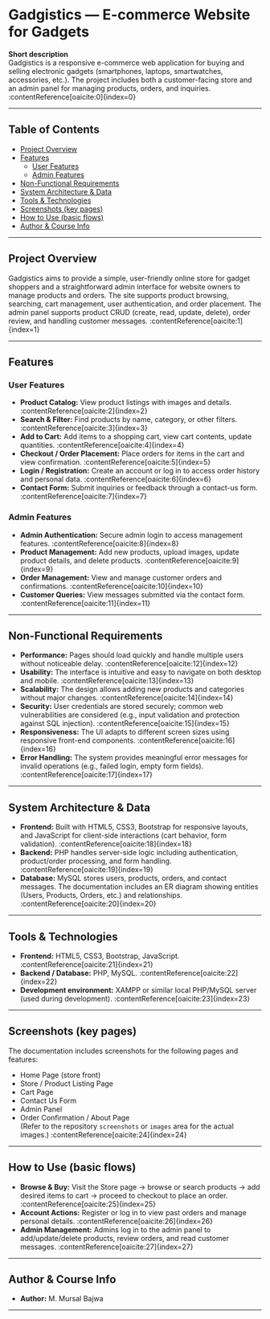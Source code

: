 # Gadgistics — E-commerce Website for Gadgets

**Short description**  
Gadgistics is a responsive e-commerce web application for buying and selling electronic gadgets (smartphones, laptops, smartwatches, accessories, etc.). The project includes both a customer-facing store and an admin panel for managing products, orders, and inquiries. :contentReference[oaicite:0]{index=0}

---

## Table of Contents
- [Project Overview](#project-overview)  
- [Features](#features)  
  - [User Features](#user-features)  
  - [Admin Features](#admin-features)  
- [Non-Functional Requirements](#non-functional-requirements)  
- [System Architecture & Data](#system-architecture--data)  
- [Tools & Technologies](#tools--technologies)  
- [Screenshots (key pages)](#screenshots-key-pages)  
- [How to Use (basic flows)](#how-to-use-basic-flows)  
- [Author & Course Info](#author--course-info)

---

## Project Overview
Gadgistics aims to provide a simple, user-friendly online store for gadget shoppers and a straightforward admin interface for website owners to manage products and orders. The site supports product browsing, searching, cart management, user authentication, and order placement. The admin panel supports product CRUD (create, read, update, delete), order review, and handling customer messages. :contentReference[oaicite:1]{index=1}

---

## Features

### User Features
- **Product Catalog:** View product listings with images and details. :contentReference[oaicite:2]{index=2}  
- **Search & Filter:** Find products by name, category, or other filters. :contentReference[oaicite:3]{index=3}  
- **Add to Cart:** Add items to a shopping cart, view cart contents, update quantities. :contentReference[oaicite:4]{index=4}  
- **Checkout / Order Placement:** Place orders for items in the cart and view confirmation. :contentReference[oaicite:5]{index=5}  
- **Login / Registration:** Create an account or log in to access order history and personal data. :contentReference[oaicite:6]{index=6}  
- **Contact Form:** Submit inquiries or feedback through a contact-us form. :contentReference[oaicite:7]{index=7}

### Admin Features
- **Admin Authentication:** Secure admin login to access management features. :contentReference[oaicite:8]{index=8}  
- **Product Management:** Add new products, upload images, update product details, and delete products. :contentReference[oaicite:9]{index=9}  
- **Order Management:** View and manage customer orders and confirmations. :contentReference[oaicite:10]{index=10}  
- **Customer Queries:** View messages submitted via the contact form. :contentReference[oaicite:11]{index=11}

---

## Non-Functional Requirements
- **Performance:** Pages should load quickly and handle multiple users without noticeable delay. :contentReference[oaicite:12]{index=12}  
- **Usability:** The interface is intuitive and easy to navigate on both desktop and mobile. :contentReference[oaicite:13]{index=13}  
- **Scalability:** The design allows adding new products and categories without major changes. :contentReference[oaicite:14]{index=14}  
- **Security:** User credentials are stored securely; common web vulnerabilities are considered (e.g., input validation and protection against SQL injection). :contentReference[oaicite:15]{index=15}  
- **Responsiveness:** The UI adapts to different screen sizes using responsive front-end components. :contentReference[oaicite:16]{index=16}  
- **Error Handling:** The system provides meaningful error messages for invalid operations (e.g., failed login, empty form fields). :contentReference[oaicite:17]{index=17}

---

## System Architecture & Data
- **Frontend:** Built with HTML5, CSS3, Bootstrap for responsive layouts, and JavaScript for client-side interactions (cart behavior, form validation). :contentReference[oaicite:18]{index=18}  
- **Backend:** PHP handles server-side logic including authentication, product/order processing, and form handling. :contentReference[oaicite:19]{index=19}  
- **Database:** MySQL stores users, products, orders, and contact messages. The documentation includes an ER diagram showing entities (Users, Products, Orders, etc.) and relationships. :contentReference[oaicite:20]{index=20}

---

## Tools & Technologies
- **Frontend:** HTML5, CSS3, Bootstrap, JavaScript. :contentReference[oaicite:21]{index=21}  
- **Backend / Database:** PHP, MySQL. :contentReference[oaicite:22]{index=22}  
- **Development environment:** XAMPP or similar local PHP/MySQL server (used during development). :contentReference[oaicite:23]{index=23}

---

## Screenshots (key pages)
The documentation includes screenshots for the following pages and features:
- Home Page (store front)  
- Store / Product Listing Page  
- Cart Page  
- Contact Us Form  
- Admin Panel  
- Order Confirmation / About Page  
(Refer to the repository `screenshots` or `images` area for the actual images.) :contentReference[oaicite:24]{index=24}

---

## How to Use (basic flows)
- **Browse & Buy:** Visit the Store page → browse or search products → add desired items to cart → proceed to checkout to place an order. :contentReference[oaicite:25]{index=25}  
- **Account Actions:** Register or log in to view past orders and manage personal details. :contentReference[oaicite:26]{index=26}  
- **Admin Management:** Admins log in to the admin panel to add/update/delete products, review orders, and read customer messages. :contentReference[oaicite:27]{index=27}

---

## Author & Course Info
- **Author:** M. Mursal Bajwa

---
